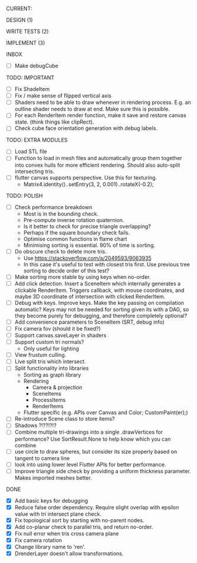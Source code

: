 CURRENT: 


DESIGN (1)

WRITE TESTS (2)

IMPLEMENT (3)

INBOX
- [ ] Make debugCube

TODO: IMPORTANT
- [ ] Fix ShadeItem
- [ ] Fix / make sense of flipped vertical axis
- [ ] Shaders need to be able to draw whenever in rendering process. E.g. an outline shader needs to draw at end. Make sure this is possible.
- [ ] For each RenderItem render function, make it save and restore canvas state. (think things like clipRect).
- [ ] Check cube face orientation generation with debug labels.

TODO: EXTRA MODULES
- [ ] Load STL file
- [ ] Function to load in mesh files and automatically group them together into convex hulls for more efficient rendering. Should also auto-split intersecting tris.
- [ ] flutter canvas supports perspective. Use this for texturing.
    - Matrix4.identity()..setEntry(3, 2, 0.001)..rotateX(-0.2);

TODO: POLISH
- [ ] Check performance breakdown
    - Most is in the bounding check.
    - Pre-compute inverse rotation quaternion.
    - Is it better to check for precise triangle overlapping?
    - Perhaps if the square boundary check fails.
    - Optimise common functions in flame chart
    - Minimising sorting is essential. 90% of time is sorting.
- [ ] Do obscure check to delete more tris.
    - Use https://stackoverflow.com/a/2049593/9063935
    - In this case it's useful to test with closest tris first. Use previous tree sorting to decide order of this test?
- [ ] Make sorting more stable by using keys when no-order.
- [ ] Add click detection. Insert a SceneItem which internally generates a clickable RenderItem. Triggers callback, with mouse coordinates, and maybe 3D coordinate of intersection with clicked RenderItem.
- [ ] Debug with keys. Improve keys. Make the key passing on compilation automatic? Keys may not be needed for sorting given its with a DAG, so they become purely for debugging, and therefore completely optional?
- [ ] Add convenience parameters to SceneItem (SRT, debug info)
- [ ] Fix camera fov (should it be fixed?)
- [ ] Support canvas.saveLayer in shaders
- [ ] Support custom tri normals?
    - Only useful for lighting
- [ ] View frustum culling.
- [ ] Live split tris which intersect.
- [ ] Split functionality into libraries
    - Sorting as graph library
    - Rendering
        - Camera & projection
        - SceneItems
        - ProcessItems
        - RenderItems
    - Flutter specific (e.g. APIs over Canvas and Color; CustomPaint(er);)
- [ ] Re-introduce Scene class to store items?
- [ ] Shadows ?!??!?!?
- [ ] Combine multiple tri-drawings into a single .drawVertices for performance? Use SortResult.None to help know which you can combine
- [ ] use circle to draw spheres, but consider its size properly based on tangent to camera line
- [ ] look into using lower level Flutter APIs for better performance.
- [ ] Improve triangle side check by providing a uniform thickness parameter. Makes imported meshes better.

DONE
- [x] Add basic keys for debugging
- [x] Reduce false order dependency. Require slight overlap with epsilon value with tri intersect plane check.
- [x] Fix topological sort by starting with no-parent nodes.
- [x] Add co-planar check to parallel tris, and return no-order.
- [x] Fix null error when tris cross camera plane
- [x] Fix camera rotation
- [x] Change library name to 'ren'.
- [x] DrenderLayer doesn't allow transformations.
